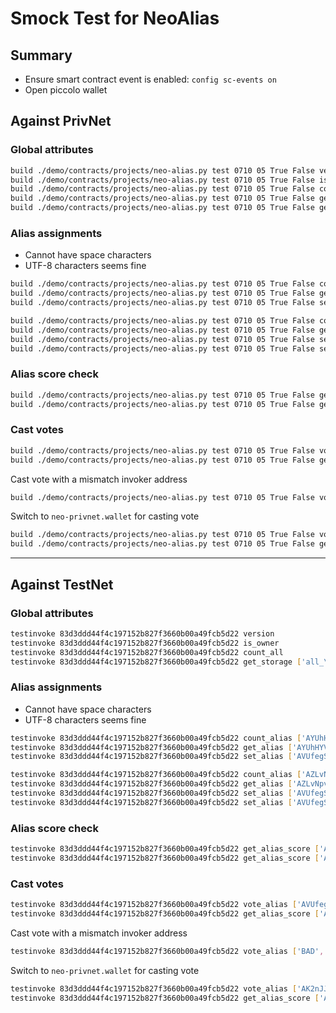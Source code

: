 # Smock Test for NeoAlias

## Summary

* Ensure smart contract event is enabled: `config sc-events on`
* Open piccolo wallet

## Against PrivNet

### Global attributes

``` sh
build ./demo/contracts/projects/neo-alias.py test 0710 05 True False version
build ./demo/contracts/projects/neo-alias.py test 0710 05 True False is_owner
build ./demo/contracts/projects/neo-alias.py test 0710 05 True False count_all
build ./demo/contracts/projects/neo-alias.py test 0710 05 True False get_all_index [0]
build ./demo/contracts/projects/neo-alias.py test 0710 05 True False get_storage ['all_\x00']
```

### Alias assignments

* Cannot have space characters
* UTF-8 characters seems fine

``` sh
build ./demo/contracts/projects/neo-alias.py test 0710 05 True False count_alias ['AYUhHYViEoXEWeLQsXU9y1taps4nvjAHiy']
build ./demo/contracts/projects/neo-alias.py test 0710 05 True False get_alias ['AYUhHYViEoXEWeLQsXU9y1taps4nvjAHiy',0]
build ./demo/contracts/projects/neo-alias.py test 0710 05 True False set_alias ['AVUfegS354LWRoBuCzuKjGCYkT3tnpFFTD','AYUhHYViEoXEWeLQsXU9y1taps4nvjAHiy','ayu']

build ./demo/contracts/projects/neo-alias.py test 0710 05 True False count_alias ['AZLvNpvTmDvEL4Qc5AH64vniSJe11LHzWU']
build ./demo/contracts/projects/neo-alias.py test 0710 05 True False get_alias ['AZLvNpvTmDvEL4Qc5AH64vniSJe11LHzWU',0]
build ./demo/contracts/projects/neo-alias.py test 0710 05 True False set_alias ['AVUfegS354LWRoBuCzuKjGCYkT3tnpFFTD','AZLvNpvTmDvEL4Qc5AH64vniSJe11LHzWU','azrel.adams']
build ./demo/contracts/projects/neo-alias.py test 0710 05 True False set_alias ['AVUfegS354LWRoBuCzuKjGCYkT3tnpFFTD','AZLvNpvTmDvEL4Qc5AH64vniSJe11LHzWU','azrel.adams签名']
```

### Alias score check

``` sh
build ./demo/contracts/projects/neo-alias.py test 0710 05 True False get_alias_score ['AYUhHYViEoXEWeLQsXU9y1taps4nvjAHiy',0]
build ./demo/contracts/projects/neo-alias.py test 0710 05 True False get_alias_score ['AZLvNpvTmDvEL4Qc5AH64vniSJe11LHzWU',0]
```

### Cast votes

```sh
build ./demo/contracts/projects/neo-alias.py test 0710 05 True False vote_alias ['AVUfegS354LWRoBuCzuKjGCYkT3tnpFFTD','AYUhHYViEoXEWeLQsXU9y1taps4nvjAHiy',0,1]
build ./demo/contracts/projects/neo-alias.py test 0710 05 True False get_alias_score ['AYUhHYViEoXEWeLQsXU9y1taps4nvjAHiy',0]
```

Cast vote with a mismatch invoker address

```sh
build ./demo/contracts/projects/neo-alias.py test 0710 05 True False vote_alias ['BAD','AYUhHYViEoXEWeLQsXU9y1taps4nvjAHiy',0,1]
```

Switch to `neo-privnet.wallet` for casting vote

```sh
build ./demo/contracts/projects/neo-alias.py test 0710 05 True False vote_alias ['AK2nJJpJr6o664CWJKi1QRXjqeic2zRp8y','AYUhHYViEoXEWeLQsXU9y1taps4nvjAHiy',0,1]
build ./demo/contracts/projects/neo-alias.py test 0710 05 True False get_alias_score ['AYUhHYViEoXEWeLQsXU9y1taps4nvjAHiy',0]
```

---

## Against TestNet

### Global attributes

``` sh
testinvoke 83d3ddd44f4c197152b827f3660b00a49fcb5d22 version
testinvoke 83d3ddd44f4c197152b827f3660b00a49fcb5d22 is_owner
testinvoke 83d3ddd44f4c197152b827f3660b00a49fcb5d22 count_all
testinvoke 83d3ddd44f4c197152b827f3660b00a49fcb5d22 get_storage ['all_\x00']
```

### Alias assignments

* Cannot have space characters
* UTF-8 characters seems fine

``` sh
testinvoke 83d3ddd44f4c197152b827f3660b00a49fcb5d22 count_alias ['AYUhHYViEoXEWeLQsXU9y1taps4nvjAHiy']
testinvoke 83d3ddd44f4c197152b827f3660b00a49fcb5d22 get_alias ['AYUhHYViEoXEWeLQsXU9y1taps4nvjAHiy',0]
testinvoke 83d3ddd44f4c197152b827f3660b00a49fcb5d22 set_alias ['AVUfegS354LWRoBuCzuKjGCYkT3tnpFFTD','AYUhHYViEoXEWeLQsXU9y1taps4nvjAHiy','ayu']

testinvoke 83d3ddd44f4c197152b827f3660b00a49fcb5d22 count_alias ['AZLvNpvTmDvEL4Qc5AH64vniSJe11LHzWU']
testinvoke 83d3ddd44f4c197152b827f3660b00a49fcb5d22 get_alias ['AZLvNpvTmDvEL4Qc5AH64vniSJe11LHzWU',0]
testinvoke 83d3ddd44f4c197152b827f3660b00a49fcb5d22 set_alias ['AVUfegS354LWRoBuCzuKjGCYkT3tnpFFTD','AZLvNpvTmDvEL4Qc5AH64vniSJe11LHzWU','azrel.adams']
testinvoke 83d3ddd44f4c197152b827f3660b00a49fcb5d22 set_alias ['AVUfegS354LWRoBuCzuKjGCYkT3tnpFFTD','AZLvNpvTmDvEL4Qc5AH64vniSJe11LHzWU','azrel.adams签名']
```

### Alias score check

``` sh
testinvoke 83d3ddd44f4c197152b827f3660b00a49fcb5d22 get_alias_score ['AYUhHYViEoXEWeLQsXU9y1taps4nvjAHiy',0]
testinvoke 83d3ddd44f4c197152b827f3660b00a49fcb5d22 get_alias_score ['AZLvNpvTmDvEL4Qc5AH64vniSJe11LHzWU',0]
```

### Cast votes

```sh
testinvoke 83d3ddd44f4c197152b827f3660b00a49fcb5d22 vote_alias ['AVUfegS354LWRoBuCzuKjGCYkT3tnpFFTD','AYUhHYViEoXEWeLQsXU9y1taps4nvjAHiy',0,1]
testinvoke 83d3ddd44f4c197152b827f3660b00a49fcb5d22 get_alias_score ['AYUhHYViEoXEWeLQsXU9y1taps4nvjAHiy',0]
```

Cast vote with a mismatch invoker address

```sh
testinvoke 83d3ddd44f4c197152b827f3660b00a49fcb5d22 vote_alias ['BAD','AYUhHYViEoXEWeLQsXU9y1taps4nvjAHiy',0,1]
```

Switch to `neo-privnet.wallet` for casting vote

```sh
testinvoke 83d3ddd44f4c197152b827f3660b00a49fcb5d22 vote_alias ['AK2nJJpJr6o664CWJKi1QRXjqeic2zRp8y','AYUhHYViEoXEWeLQsXU9y1taps4nvjAHiy',0,1]
testinvoke 83d3ddd44f4c197152b827f3660b00a49fcb5d22 get_alias_score ['AYUhHYViEoXEWeLQsXU9y1taps4nvjAHiy',0]
```
